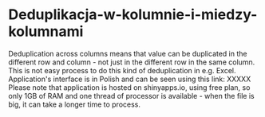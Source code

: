 # Deduplikacja-w-kolumnie-i-miedzy-kolumnami
Deduplication across columns means that value can be duplicated in the different row and column - not just in the different row in the same column. This is not easy process to do this kind of deduplication in e.g. Excel. Application's interface is in Polish and can be seen using this link: XXXXX  
Please note that application is hosted on shinyapps.io, using free plan, so only 1GB of RAM and one thread of processor is available - when the file is big, it can take a longer time to process.
